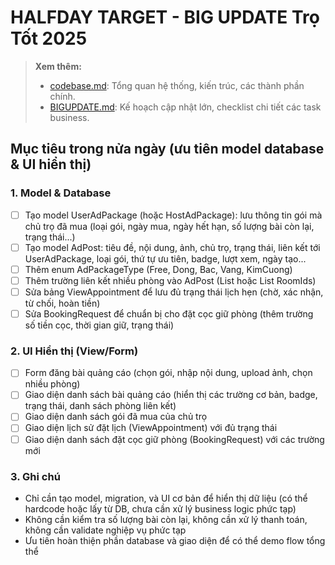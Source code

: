# HALFDAY TARGET - BIG UPDATE Trọ Tốt 2025

> **Xem thêm:**
> - [codebase.md](codebase.md): Tổng quan hệ thống, kiến trúc, các thành phần chính.
> - [BIGUPDATE.md](BIGUPDATE.md): Kế hoạch cập nhật lớn, checklist chi tiết các task business.

## Mục tiêu trong nửa ngày (ưu tiên model database & UI hiển thị)

### 1. Model & Database
- [ ] Tạo model UserAdPackage (hoặc HostAdPackage): lưu thông tin gói mà chủ trọ đã mua (loại gói, ngày mua, ngày hết hạn, số lượng bài còn lại, trạng thái...)
- [ ] Tạo model AdPost: tiêu đề, nội dung, ảnh, chủ trọ, trạng thái, liên kết tới UserAdPackage, loại gói, thứ tự ưu tiên, badge, lượt xem, ngày tạo...
- [ ] Thêm enum AdPackageType (Free, Dong, Bac, Vang, KimCuong)
- [ ] Thêm trường liên kết nhiều phòng vào AdPost (List<Room> hoặc List<Guid> RoomIds)
- [ ] Sửa bảng ViewAppointment để lưu đủ trạng thái lịch hẹn (chờ, xác nhận, từ chối, hoàn tiền)
- [ ] Sửa BookingRequest để chuẩn bị cho đặt cọc giữ phòng (thêm trường số tiền cọc, thời gian giữ, trạng thái)

### 2. UI Hiển thị (View/Form)
- [ ] Form đăng bài quảng cáo (chọn gói, nhập nội dung, upload ảnh, chọn nhiều phòng)
- [ ] Giao diện danh sách bài quảng cáo (hiển thị các trường cơ bản, badge, trạng thái, danh sách phòng liên kết)
- [ ] Giao diện danh sách gói đã mua của chủ trọ
- [ ] Giao diện lịch sử đặt lịch (ViewAppointment) với đủ trạng thái
- [ ] Giao diện danh sách đặt cọc giữ phòng (BookingRequest) với các trường mới

### 3. Ghi chú
- Chỉ cần tạo model, migration, và UI cơ bản để hiển thị dữ liệu (có thể hardcode hoặc lấy từ DB, chưa cần xử lý business logic phức tạp)
- Không cần kiểm tra số lượng bài còn lại, không cần xử lý thanh toán, không cần validate nghiệp vụ phức tạp
- Ưu tiên hoàn thiện phần database và giao diện để có thể demo flow tổng thể
